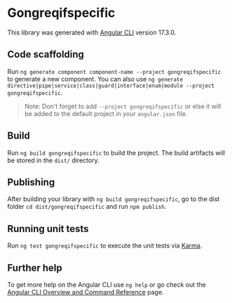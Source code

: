 # Gongreqifspecific

This library was generated with [Angular CLI](https://github.com/angular/angular-cli) version 17.3.0.

## Code scaffolding

Run `ng generate component component-name --project gongreqifspecific` to generate a new component. You can also use `ng generate directive|pipe|service|class|guard|interface|enum|module --project gongreqifspecific`.
> Note: Don't forget to add `--project gongreqifspecific` or else it will be added to the default project in your `angular.json` file. 

## Build

Run `ng build gongreqifspecific` to build the project. The build artifacts will be stored in the `dist/` directory.

## Publishing

After building your library with `ng build gongreqifspecific`, go to the dist folder `cd dist/gongreqifspecific` and run `npm publish`.

## Running unit tests

Run `ng test gongreqifspecific` to execute the unit tests via [Karma](https://karma-runner.github.io).

## Further help

To get more help on the Angular CLI use `ng help` or go check out the [Angular CLI Overview and Command Reference](https://angular.io/cli) page.
